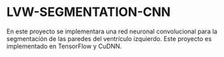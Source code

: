 # LVW-SEGMENTATION-CNN
En este proyecto se implementara una red neuronal convolucional para la segmentación de las paredes del ventrículo izquierdo. Este proyecto es implementado en TensorFlow y CuDNN.
